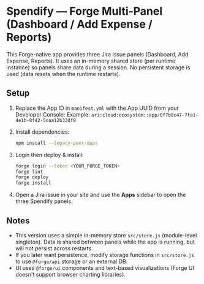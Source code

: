 # Spendify — Forge Multi-Panel (Dashboard / Add Expense / Reports)

This Forge-native app provides three Jira issue panels (Dashboard, Add Expense, Reports).
It uses an in-memory shared store (per runtime instance) so panels share data during a session.
No persistent storage is used (data resets when the runtime restarts).

## Setup

1. Replace the App ID in `manifest.yml` with the App UUID from your Developer Console:
   Example: `ari:cloud:ecosystem::app/0f7b8c47-7fa1-4e1b-8f42-5caa12b33df8`

2. Install dependencies:
   ```bash
   npm install --legacy-peer-deps
   ```

3. Login then deploy & install:
   ```bash
   forge login --token <YOUR_FORGE_TOKEN>
   forge lint
   forge deploy
   forge install
   ```

4. Open a Jira issue in your site and use the **Apps** sidebar to open the three Spendify panels.

## Notes
- This version uses a simple in-memory store `src/store.js` (module-level singleton). Data is shared between panels while the app is running, but will not persist across restarts.
- If you later want persistence, modify storage functions in `src/store.js` to use `@forge/api` storage or an external DB.
- UI uses `@forge/ui` components and text-based visualizations (Forge UI doesn't support browser charting libraries).
